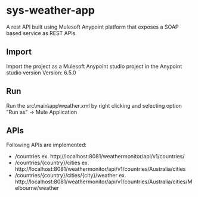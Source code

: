 # sys-weather-app
A rest API built using Mulesoft Anypoint platform that exposes a SOAP based service as REST APIs.

## Import
Import the project as a Mulesoft Anypoint studio project in the Anypoint studio version Version: 6.5.0

## Run
Run the src\main\app\weather.xml by right clicking and selecting option "Run as" -> Mule Application

## APIs
Following APIs are implemented:
- /countries ex. http://localhost:8081/weathermonitor/api/v1/countries/
- /countries/{country}/cities ex. http://localhost:8081/weathermonitor/api/v1/countries/Australia/cities
- /countries/{country}/cities/{city}/weather ex. http://localhost:8081/weathermonitor/api/v1/countries/Australia/cities/Melbourne/weather

